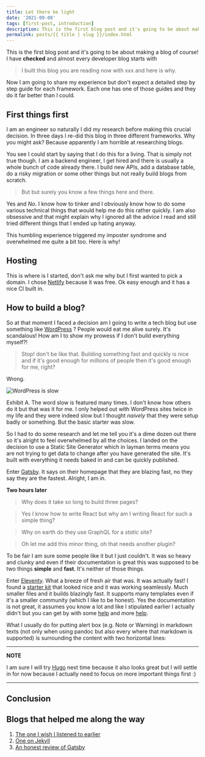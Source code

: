 ```yaml
---
title: Let there be light
date: '2021-09-08'
tags: [first-post, introduction]
description: This is the first blog post and it's going to be about making a blog of course! .
permalink: posts/{{ title | slug }}/index.html
---
```


This is the first blog post and it's going to be about making a blog of course! I have __checked__ and almost every developer blog starts with 
> I built this blog you are reading now with xxx and here is why.

Now I am going to share my experience but don't expect a detailed step by step guide for each framework. Each one has one of those guides and they do it far better than I could.

## First things first
I am an engineer so naturally I did my research before making this crucial decision. In three days I re-did this blog in three different frameworks. Why you might ask? Because apparently I am horrible at researching blogs. 


You see I could start by saying that I do this for a living. That is simply not true though. I am a backend engineer, I get hired and there is usually a whole bunch of code already there. I build new APIs, add a database table, do a risky migration or some other things but not really build blogs from scratch. 


> But but surely you know a few things here and there.

Yes and *No*. I know how to tinker and I obviously know how to do some various technical things that would help me do this rather quickly. I am also obsessive and that might explain why I ignored all the advice I read and still tried different things that I ended up hating anyway.

This humbling experience triggered my imposter syndrome and overwhelmed me quite a bit too. Here is why!

## Hosting

This is where is I started, don't ask me why but I first wanted to pick a domain. I chose [Netlify](https://www.netlify.com/) because it was free. Ok easy enough and it has a nice CI built in.

## How to build a blog?
So at that moment I faced a decision am I going to write a tech blog but use something like [WordPress](https://www.wordpress.com) ? People would eat me alive surely. It's scandalous! How am I to show my prowess if I don't build everything myself?!
> Stop! don't be like that. Building something fast and quickly is nice and if it's good enough for millions of people then it's good enough for me, right?

Wrong. 

![WordPress is slow](../../images/wordpress-slow.png)

Exhibit A. The word slow is featured many times. I don't know how others do it but that was it for me. I only helped out with WordPress sites twice in my life and they were indeed slow but I thought *naively* that they were setup badly or something. But the basic starter was slow.

So I had to do some research and let me tell you it's a dime dozen out there so it's alright to feel overwhelmed by all the choices. I landed on the decision to use a Static Site Generator which in layman terms means you are not trying to get data to change after you have generated the site. It's built with everything it needs baked in and can be quickly published.

Enter [Gatsby](https://www.gatsbyjs.com/). It says on their homepage that they are blazing fast, no they say they are the fastest. Alright, I am in.

**Two hours later**
> Why does it take so long to build three pages?

> Yes I know how to write React but why am I writing React for such a simple thing?

> Why on earth do they use GraphQL for a _static_ site?

> Oh let me add this minor thing, oh that needs another plugin?

To be fair I am sure some people like it but I just couldn't. It was so heavy and clunky and even if their documentation is great this was supposed to be two things **simple** and **fast**. It's neither of those things.

Enter [Eleventy](https://www.11ty.dev/). What a breeze of fresh air that was. It was actually fast! I found a [starter kit](https://eleventyduo.netlify.app/) that looked nice and it was working seamlessly. Much smaller files and it builds blazingly fast. It supports many templates even if it's a smaller community (which I like to be honest). Yes the documentation is not great, it assumes you know a lot and like I stipulated earlier I actually didn't but you can get by with some [help](https://www.11ty.dev/docs/getting-started/) and more [help](https://medium.com/@tarngerine/how-the-heck-do-i-use-eleventy-the-intro-guide-i-wish-i-had-84d9b2689031).



What I usually do for putting alert box (e.g. Note or Warning) in markdown texts (not only when using pandoc but also every where that markdown is supported) is surrounding the content with two horizontal lines:

---
**NOTE**

I am sure I will try [Hugo](https://gohugo.io/) next time because it also looks great but I will settle in for now because I actually need to focus on more important things first :)


---



## Conclusion
## Blogs that helped me along the way

1. [The one I wish I listened to earlier](https://iainbean.com/posts/2020/your-blog-doesnt-need-a-javascript-framework/)
2. [One on Jekyll](https://mokacoding.com/blog/why-i-shouldnt-have-stopped-blogging-with-jekyll/)
3. [An honest review of Gatsby](https://cra.mr/an-honest-review-of-gatsby/)